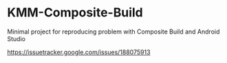 # KMM-Composite-Build
Minimal project for reproducing problem with Composite Build and Android Studio

https://issuetracker.google.com/issues/188075913
